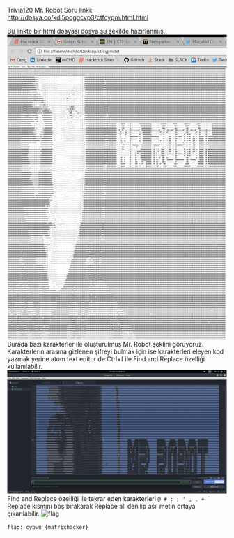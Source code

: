 Trivia120
Mr. Robot
Soru linki: http://dosya.co/kdi5poggcvp3/ctfcypm.html.html

Bu linkte bir html dosyası dosya şu şekilde hazırlanmış.
![robot](img/robot.png)
Burada bazı karakterler ile oluşturulmuş Mr. Robot şeklini görüyoruz.
Karakterlerin arasına gizlenen şifreyi bulmak için ise karakterleri eleyen kod yazmak yerine
atom text editor de Ctrl+f ile Find and Replace özelliği kullanılabilir.
![find](img/find.png)
Find and Replace özelliği ile tekrar eden karakterleri 
``` @ # : ; ' , . + ` ```
Replace kısmını boş bırakarak Replace all denilip asıl metin ortaya çıkarılabilir.
![flag](img/flag.png)
```
flag: cypwn_{matrixhacker}
```
